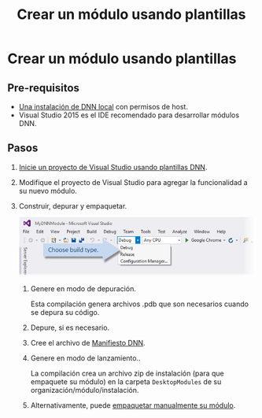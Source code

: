 ﻿---
uid: create-module-using-templates
locale: es
title: Crear un módulo usando plantillas
dnnversion: 09.02.00
previous-topic: use-module-creator
next-topic: start-vs-project-with-templates
related-topics: mvc-module-development,spa-module-development,providers
links: ["[DNN API Reference](https://www.dnnsoftware.com/dnn-api/)","[DNN Wiki: Module Development](https://www.dnnsoftware.com/wiki/module-development)","[DNN Community Blog: Module Development series by Clinton Patterson](https://www.dnnsoftware.com/community-blog/cid/155064/module-development-for-non-developers-skinners-dnn-beginners--blog-series-intro)","[Using the new Module Development Templates for DotNetNuke 7 by Chris Hammond](https://www.chrishammond.com/blog/itemid/2616/using-the-new-module-development-templates-for-dot)"]
---

# Crear un módulo usando plantillas

## Pre-requisitos

*   [Una instalación de DNN local](xref:set-up-dnn) con permisos de host.
*   Visual Studio 2015 es el IDE recomendado para desarrollar módulos DNN.

## Pasos

1.  [Inicie un proyecto de Visual Studio usando plantillas DNN](xref:start-vs-project-with-templates).
2.  Modifique el proyecto de Visual Studio para agregar la funcionalidad a su nuevo módulo.
3.  Construir, depurar y empaquetar.

    ![Tipo de construcción de Visual Studio desplegable](/images/scr-VS2015DebugReleaseBuildOptions.png)

    1.  Genere en modo de depuración.

        Esta compilación genera archivos .pdb que son necesarios cuando se depura su código.
    2.  Depure, si es necesario.
    3.  Cree el archivo de [Manifiesto DNN](xref:dnn-manifest-schema).
    4.  Genere en modo de lanzamiento..

        La compilación crea un archivo zip de instalación (para que empaquete su módulo) en la carpeta `DesktopModules` de su organización/módulo/instalación.

    5.  Alternativamente, puede [empaquetar manualmente su módulo](xref:developers-pack-extension).
